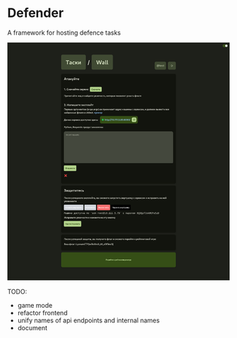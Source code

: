 # Defender

A framework for hosting defence tasks

![img][img]

[img]: ./img.png


TODO:

- game mode
- refactor frontend
- unify names of api endpoints and internal names
- document